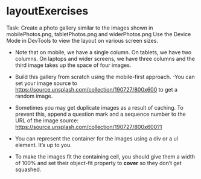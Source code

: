 # layoutExercises

Task: 
Create a photo gallery similar to the images shown in mobilePhotos.png, tabletPhotos.png and widerPhotos.png Use the Device Mode in DevTools to view the layout on various screen sizes.

- Note that on mobile, we have a single column. On tablets, we have two columns. On
laptops and wider screens, we have three columns and the third image takes up the
space of four images.

- Build this gallery from scratch using the mobile-first approach.
-You can set your image source to
https://source.unsplash.com/collection/190727/800x600 to get a random image.

- Sometimes you may get duplicate images as a result of caching. To prevent this, append
a question mark and a sequence number to the URL of the image source: 
https://source.unsplash.com/collection/190727/800x600?1

- You can represent the container for the images using a div or a ul element. It’s up to you.

- To make the images fit the containing cell, you should give them a width of 100% and set
their object-fit property to <strong>cover</strong> so they don’t get squashed.

